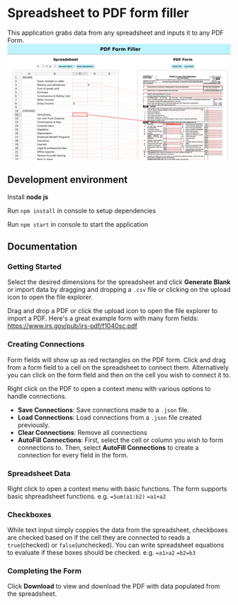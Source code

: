 # Spreadsheet to PDF form filler

This application grabs data from any spreadsheet and inputs it to any PDF Form.
![application screenshot](application-screenshot.png)

## Development environment

Install **node js**

Run `npm install` in console to setup dependencies

Run `npm start` in console to start the application

## Documentation

### Getting Started

Select the desired dimensions for the spreadsheet and click **Generate Blank** or import data by dragging and dropping a `.csv` file or clicking on the upload icon to open the file explorer.

Drag and drop a PDF or click the upload icon to open the file explorer to import a PDF.
Here's a great example form with many form fields:
https://www.irs.gov/pub/irs-pdf/f1040sc.pdf

### Creating Connections

Form fields will show up as red rectangles on the PDF form. Click and drag from a form field to a cell on the spreadsheet to connect them. Alternatively you can click on the form field and then on the cell you wish to connect it to.

Right click on the PDF to open a context menu with various options to handle connections.

- **Save Connections**: Save connections made to a `.json` file.
- **Load Connections**: Load connections from a `.json` file created previously.
- **Clear Connections**: Remove all connections
- **AutoFill Connections**: First, select the cell or column you wish to form connections to. Then, select **AutoFill Connections** to create a connection for every field in the form.

### Spreadsheet Data

Right click to open a context menu with basic functions. The form supports basic shpreadsheet functions. e.g. `=Sum(a1:b2)` `=a1+a2`

### Checkboxes

While text input simply coppies the data from the spreadsheet, checkboxes are checked based on if the cell they are connected to reads a `true`(checked) or `false`(unchecked). You can write spreadsheet equations to evaluate if these boxes should be checked. e.g. `=a1>a2` `=b2=b3`

### Completing the Form

Click **Download** to view and download the PDF with data populated from the spreadsheet.
